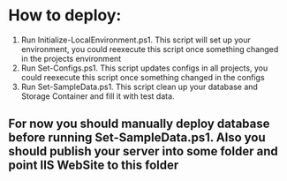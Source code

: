 # How to deploy:
1) Run Initialize-LocalEnvironment.ps1. This script will set up your environment, you could reexecute this script once something changed in the projects environment
1) Run Set-Configs.ps1. This script updates configs in all projects, you could reexecute this script once something changed in the configs
1) Run Set-SampleData.ps1. This script clean up your database and Storage Container and fill it with test data.

## For now you should manually deploy database before running Set-SampleData.ps1. Also you should publish your server into some folder and point IIS WebSite to this folder
